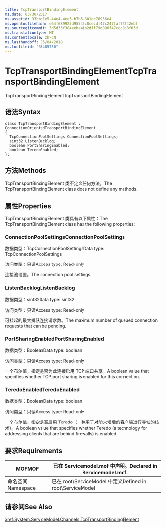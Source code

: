 ```yaml
---
title: TcpTransportBindingElement
ms.date: 03/30/2017
ms.assetid: 33bbc1e5-44e4-4ee3-b7b5-801dc78956e4
ms.openlocfilehash: e64f689923d95546c8cecdf47c247faf79242ebf
ms.sourcegitcommit: 3d5d33f384eeba41b2dff79d096f47ccc8d8f03d
ms.translationtype: MT
ms.contentlocale: zh-CN
ms.lasthandoff: 05/04/2018
ms.locfileid: "33485750"
---
```

# <a name="tcptransportbindingelement"></a><span data-ttu-id="fc3ec-102">TcpTransportBindingElement</span><span class="sxs-lookup"><span data-stu-id="fc3ec-102">TcpTransportBindingElement</span></span>
<span data-ttu-id="fc3ec-103">TcpTransportBindingElement</span><span class="sxs-lookup"><span data-stu-id="fc3ec-103">TcpTransportBindingElement</span></span>  
  
## <a name="syntax"></a><span data-ttu-id="fc3ec-104">语法</span><span class="sxs-lookup"><span data-stu-id="fc3ec-104">Syntax</span></span>  
  
```  
class TcpTransportBindingElement : ConnectionOrientedTransportBindingElement  
{  
  TcpConnectionPoolSettings ConnectionPoolSettings;  
  sint32 ListenBacklog;  
  boolean PortSharingEnabled;  
  boolean TeredoEnabled;  
};  
```  
  
## <a name="methods"></a><span data-ttu-id="fc3ec-105">方法</span><span class="sxs-lookup"><span data-stu-id="fc3ec-105">Methods</span></span>  
 <span data-ttu-id="fc3ec-106">TcpTransportBindingElement 类不定义任何方法。</span><span class="sxs-lookup"><span data-stu-id="fc3ec-106">The TcpTransportBindingElement class does not define any methods.</span></span>  
  
## <a name="properties"></a><span data-ttu-id="fc3ec-107">属性</span><span class="sxs-lookup"><span data-stu-id="fc3ec-107">Properties</span></span>  
 <span data-ttu-id="fc3ec-108">TcpTransportBindingElement 类具有以下属性：</span><span class="sxs-lookup"><span data-stu-id="fc3ec-108">The TcpTransportBindingElement class has the following properties:</span></span>  
  
### <a name="connectionpoolsettings"></a><span data-ttu-id="fc3ec-109">ConnectionPoolSettings</span><span class="sxs-lookup"><span data-stu-id="fc3ec-109">ConnectionPoolSettings</span></span>  
 <span data-ttu-id="fc3ec-110">数据类型：TcpConnectionPoolSettings</span><span class="sxs-lookup"><span data-stu-id="fc3ec-110">Data type: TcpConnectionPoolSettings</span></span>  
  
 <span data-ttu-id="fc3ec-111">访问类型：只读</span><span class="sxs-lookup"><span data-stu-id="fc3ec-111">Access type: Read-only</span></span>  
  
 <span data-ttu-id="fc3ec-112">连接池设置。</span><span class="sxs-lookup"><span data-stu-id="fc3ec-112">The connection pool settings.</span></span>  
  
### <a name="listenbacklog"></a><span data-ttu-id="fc3ec-113">ListenBacklog</span><span class="sxs-lookup"><span data-stu-id="fc3ec-113">ListenBacklog</span></span>  
 <span data-ttu-id="fc3ec-114">数据类型：sint32</span><span class="sxs-lookup"><span data-stu-id="fc3ec-114">Data type: sint32</span></span>  
  
 <span data-ttu-id="fc3ec-115">访问类型：只读</span><span class="sxs-lookup"><span data-stu-id="fc3ec-115">Access type: Read-only</span></span>  
  
 <span data-ttu-id="fc3ec-116">可挂起的最大排队连接请求数。</span><span class="sxs-lookup"><span data-stu-id="fc3ec-116">The maximum number of queued connection requests that can be pending.</span></span>  
  
### <a name="portsharingenabled"></a><span data-ttu-id="fc3ec-117">PortSharingEnabled</span><span class="sxs-lookup"><span data-stu-id="fc3ec-117">PortSharingEnabled</span></span>  
 <span data-ttu-id="fc3ec-118">数据类型：Boolean</span><span class="sxs-lookup"><span data-stu-id="fc3ec-118">Data type: boolean</span></span>  
  
 <span data-ttu-id="fc3ec-119">访问类型：只读</span><span class="sxs-lookup"><span data-stu-id="fc3ec-119">Access type: Read-only</span></span>  
  
 <span data-ttu-id="fc3ec-120">一个布尔值，指定是否为此连接启用 TCP 端口共享。</span><span class="sxs-lookup"><span data-stu-id="fc3ec-120">A boolean value that specifies whether TCP port sharing is enabled for this connection.</span></span>  
  
### <a name="teredoenabled"></a><span data-ttu-id="fc3ec-121">TeredoEnabled</span><span class="sxs-lookup"><span data-stu-id="fc3ec-121">TeredoEnabled</span></span>  
 <span data-ttu-id="fc3ec-122">数据类型：Boolean</span><span class="sxs-lookup"><span data-stu-id="fc3ec-122">Data type: boolean</span></span>  
  
 <span data-ttu-id="fc3ec-123">访问类型：只读</span><span class="sxs-lookup"><span data-stu-id="fc3ec-123">Access type: Read-only</span></span>  
  
 <span data-ttu-id="fc3ec-124">一个布尔值，指定是否启用 Teredo（一种用于对防火墙后的客户端进行寻址的技术）。</span><span class="sxs-lookup"><span data-stu-id="fc3ec-124">A boolean value that specifies whether Teredo (a technology for addressing clients that are behind firewalls) is enabled.</span></span>  
  
## <a name="requirements"></a><span data-ttu-id="fc3ec-125">要求</span><span class="sxs-lookup"><span data-stu-id="fc3ec-125">Requirements</span></span>  
  
|<span data-ttu-id="fc3ec-126">MOF</span><span class="sxs-lookup"><span data-stu-id="fc3ec-126">MOF</span></span>|<span data-ttu-id="fc3ec-127">已在 Servicemodel.mof 中声明。</span><span class="sxs-lookup"><span data-stu-id="fc3ec-127">Declared in Servicemodel.mof.</span></span>|  
|---------|-----------------------------------|  
|<span data-ttu-id="fc3ec-128">命名空间</span><span class="sxs-lookup"><span data-stu-id="fc3ec-128">Namespace</span></span>|<span data-ttu-id="fc3ec-129">已在 root\ServiceModel 中定义</span><span class="sxs-lookup"><span data-stu-id="fc3ec-129">Defined in root\ServiceModel</span></span>|  
  
## <a name="see-also"></a><span data-ttu-id="fc3ec-130">请参阅</span><span class="sxs-lookup"><span data-stu-id="fc3ec-130">See Also</span></span>  
 <xref:System.ServiceModel.Channels.TcpTransportBindingElement>
